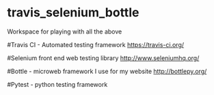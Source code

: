 # travis_selenium_bottle
Workspace for playing with all the above

#Travis CI - Automated testing framework
https://travis-ci.org/

#Selenium front end web testing library
http://www.seleniumhq.org/

#Bottle - microweb framework I use for my website
http://bottlepy.org/

#Pytest - python testing framework

